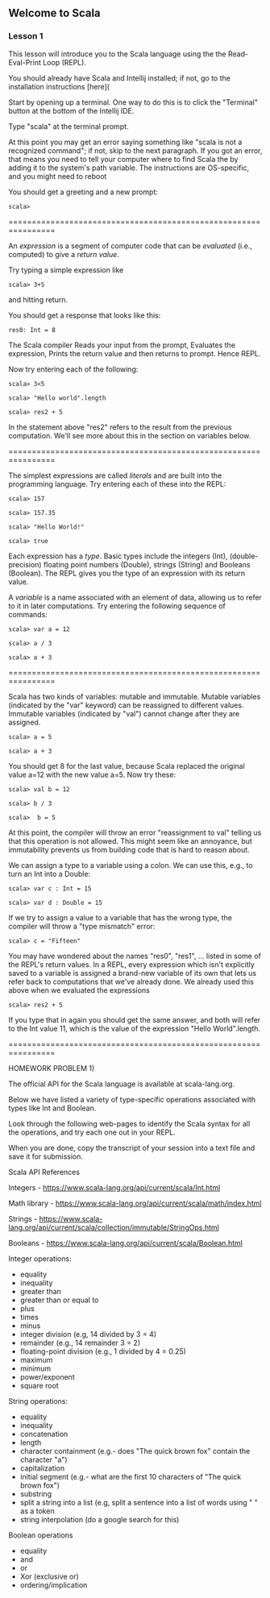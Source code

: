 ## Welcome to Scala

### Lesson 1


This lesson will introduce you to the Scala language using the the Read-Eval-Print Loop (REPL).

You should already have Scala and Intellij installed; if not, go to the installation instructions [here](




Start by opening up a terminal. One way to do this is to click the "Terminal" button at the bottom of the Intellij IDE.

Type "scala" at the terminal prompt.

At this point you may get an error saying something like "scala is not a recognized command"; if not, skip to the next paragraph. If you got an error, that means you need to tell your computer where to find Scala the by adding it to the system's path variable. The instructions are OS-specific, and you might need to reboot



 You should get a greeting and a new prompt:

    scala>

================================================================

An *expression* is a segment of computer code that can be *evaluated* (i.e., computed) to give a *return value*.

Try typing a simple expression like

    scala> 3+5

and hitting return.

You should get a response that looks like this:

    res0: Int = 8

The Scala compiler Reads your input from the prompt, Evaluates the expression, Prints the return value and then returns to prompt. Hence REPL.

Now try entering each of the following:

    scala> 3<5

    scala> "Hello world".length

    scala> res2 + 5

In the statement above "res2" refers to the result from the previous computation. We'll see more about this in the section on variables below.

================================================================

The simplest expressions are called *literals* and are built into the programming language. Try entering each of these into the REPL:

    scala> 157

    scala> 157.35

    scala> "Hello World!"

    scala> true

Each expression has a *type*. Basic types include the integers (Int), (double-precision) floating point numbers (Double), strings (String) and Booleans (Boolean). The REPL gives you the type of an expression with its return value.

A *variable* is a name associated with an element of data, allowing us to refer to it in later computations. Try entering the following sequence of commands:

    scala> var a = 12

    scala> a / 3

    scala> a + 3

================================================================

Scala has two kinds of variables: mutable and immutable. Mutable variables (indicated by the "var" keyword) can be reassigned to different values. Immutable variables (indicated by "val") cannot change after they are assigned.

    scala> a = 5

    scala> a + 3

You should get 8 for the last value, because Scala replaced the original value a=12 with the new value a=5. Now try these:

    scala> val b = 12

    scala> b / 3

    scala>  b = 5

At this point, the compiler will throw an error "reassignment to val" telling us that this operation is not allowed. This might seem like an annoyance, but immutability prevents us from building code that is hard to reason about.

We can assign a type to a variable using a colon. We can use this, e.g., to turn an Int into a Double:

    scala> var c : Int = 15

    scala> var d : Double = 15

If we try to assign a value to a variable that has the wrong type, the compiler will throw a "type mismatch" error:

    scala> c = "Fifteen"

You may have wondered about the names "res0", "res1", ... listed in some of the REPL's return values. In a REPL, every expression which isn't explicitly saved to a variable is assigned a brand-new variable of its own that lets us refer back to computations that we've already done. We already used this above when we evaluated the expressions

    scala> res2 + 5

If you type that in again you should get the same answer, and both will refer to the Int value 11, which is the value of the expression "Hello World".length.


================================================================

HOMEWORK PROBLEM 1)

The official API for the Scala language is available at scala-lang.org.

Below we have listed a variety of type-specific operations associated with types like Int and Boolean.

Look through the following web-pages to identify the Scala syntax for all the operations, and try each one out in your REPL.

When you are done, copy the transcript of your session into a text file and save it for submission.

Scala API References

Integers - https://www.scala-lang.org/api/current/scala/Int.html

Math library - https://www.scala-lang.org/api/current/scala/math/index.html

Strings - https://www.scala-lang.org/api/current/scala/collection/immutable/StringOps.html

Booleans - https://www.scala-lang.org/api/current/scala/Boolean.html


Integer operations:
- equality
- inequality
- greater than
- greater than or equal to
- plus
- times
- minus
- integer division (e.g, 14 divided by 3 = 4)
- remainder (e.g., 14 remainder 3 = 2)
- floating-point division (e.g., 1 divided by 4 = 0.25)
- maximum
- minimum
- power/exponent
- square root

String operations:
- equality
- inequality
- concatenation
- length
- character containment (e.g.- does "The quick brown fox" contain the character "a")
- capitalization
- initial segment (e.g.- what are the first 10 characters of "The quick brown fox")
- substring
- split a string into a list (e.g, split a sentence into a list of words using " " as a token
- string interpolation (do a google search for this)




Boolean operations
- equality
- and
- or
- Xor (exclusive or)
- ordering/implication